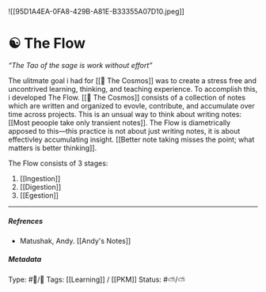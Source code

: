 
![[95D1A4EA-0FA8-429B-A81E-B33355A07D10.jpeg]]

# ☯️ The Flow

_“The Tao of the sage is work without effort”_

The ulitmate goal i had for [[🔮 The Cosmos]] was to create a stress free and uncontrived learning, thinking, and teaching experience. To accomplish this, i developed The Flow. [[🔮 The Cosmos]] consists of a collection of notes which are written and organized to evovle, contribute, and accumulate over time across projects. This is an unsual way to think about writing notes: [[Most peoople take only transient notes]]. The Flow is diametrically apposed to this—this practice is not about just writing notes, it is about effectivley accumulating insight. [[Better note taking misses the point; what matters is better thinking]].

The Flow consists of 3 stages:

1. [[Ingestion]]
2. [[Digestion]]
3. [[Egestion]]

___

##### Refrences

- Matushak, Andy. [[Andy's Notes]] 
##### Metadata

Type: #🔵/🔵 
Tags: [[Learning]] / [[PKM]]
Status:  #⛅️/⛅️ 